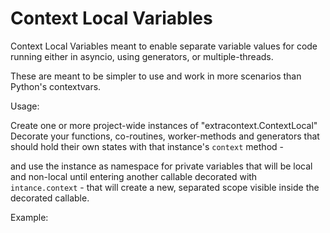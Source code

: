 Context Local Variables
==========================


Context Local Variables meant to enable
separate variable values for code running either
in asyncio, using generators, or multiple-threads.


These are meant to be simpler to use and work in more scenarios than
Python's contextvars.

Usage:

Create one or more project-wide instances of "extracontext.ContextLocal"
Decorate your functions, co-routines, worker-methods and generators
that should hold their own states with that instance's `context` method -

and use the instance as namespace for private variables that will be local
and non-local until entering another callable decorated
with `intance.context` - that will create a new, separated scope
visible inside  the decorated callable.


Example:

